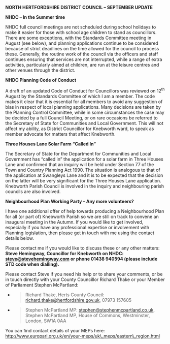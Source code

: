 **NORTH HERTFORDSHIRE DISTRICT COUNCIL – SEPTEMBER UPDATE**

**NHDC – In the Summer** **time**

NHDC full council meetings are not scheduled during school holidays to
make it easier for those with school age children to stand as
councillors. There are some exceptions, with the Standards Committee
meeting in August (see below), and planning applications continue to be
considered because of strict deadlines on the time allowed for the
council to process these. Generally, the routine work of the council via
the officers and staff continues ensuring that services are not
interrupted, while a range of extra activities, particularly aimed at
children, are run at the leisure centres and other venues through the
district.

**NHDC Planning Code of Conduct**

A draft of an updated Code of Conduct for Councillors was reviewed on
12<sup>th</sup> August by the Standards Committee of which I am a
member. The code makes it clear that it is essential for all members to
avoid any suggestion of bias in respect of local planning applications.
Many decisions are taken by the Planning Control Committee, while in
some circumstances the case may be decided by a full Council Meeting, or
on rare occasions be referred to the Secretary of State for Communities
and Local Government. This will not affect my ability, as District
Councillor for Knebworth ward, to speak as member advocate for matters
that affect Knebworth.

**Three Houses Lane Solar Farm “Called In”**

The Secretary of State for the Department for Communities and Local
Government has “called in” the application for a solar farm in Three
Houses Lane and confirmed that an inquiry will be held under Section 77
of the Town and Country Planning Act 1990. The situation is analogous to
that of the application at Swangleys Lane and it is to be expected that
the decision on the latter will be very significant for the Three Houses
Lane application. Knebworth Parish Council is involved in the inquiry
and neighbouring parish councils are also involved.

**Neighbourhood Plan Working Party – Any more volunteers?**

I have one additional offer of help towards producing a Neighbourhood
Plan for all (or part of) Knebworth Parish so we are still on track to
convene an inaugural meeting in the Autumn. If you would like to get
involved, especially if you have any professional expertise or
involvement with Planning legislation, then please get in touch with me
using the contact details below.

Please contact me if you would like to discuss these or any other
matters: **Steve Hemingway, Councillor for Knebworth on NHDC:
steve@stevehemingway.com or phone 01438 940594 (please include STD code
when dialling).**

Please contact Steve if you need his help or to share your comments, or
be in touch directly with your County Councillor Richard Thake or your
Member of Parliament Stephen McPartland:

  - > Richard Thake, Herts County Council:
    > richard.thake@hertfordshire.gov.uk, 07973 157605

  - > Stephen McPartland MP: stephen@stephenmcpartland.co.uk, Stephen
    > McPartland MP, House of Commons, Westminster, London, SW1A 0AA

You can find contact details of your MEPs here:
http://www.europarl.org.uk/en/your-meps/uk\_meps/eastern\_region.html

